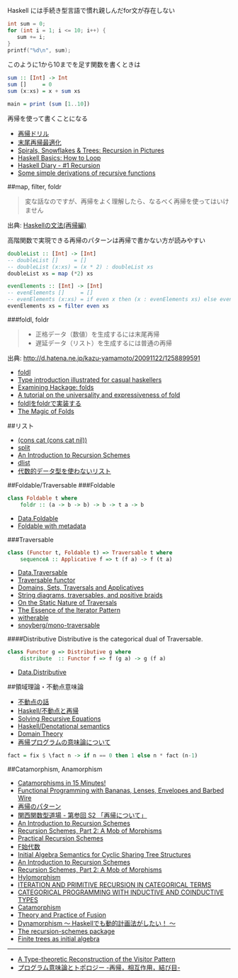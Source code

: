 Haskell には手続き型言語で慣れ親しんだfor文が存在しない

```c
int sum = 0;
for (int i = 1; i <= 10; i++) {
   sum += i;
}
printf("%d\n", sum);
```

このように1から10までを足す関数を書くときは

```haskell
sum :: [Int] -> Int
sum []     = 0
sum (x:xs) = x + sum xs

main = print (sum [1..10])
```

再帰を使って書くことになる

* [再帰ドリル](https://github.com/kazu-yamamoto/recursion-drill)
* [末尾再帰最適化](https://ja.wikipedia.org/wiki/%E6%9C%AB%E5%B0%BE%E5%86%8D%E5%B8%B0#.E6.9C.AB.E5.B0.BE.E5.91.BC.E5.87.BA.E3.81.97.E6.9C.80.E9.81.A9.E5.8C.96)
* [Spirals, Snowflakes & Trees: Recursion in Pictures](http://learn.hfm.io/fractals.html)
* [Haskell Basics: How to Loop](http://andyfriesen.com/2015/12/18/haskell-basics-how-to-loop.html)
* [Haskell Diary - #1 Recursion](http://akashagrawal.me/haskell-diary-1-recursion/)
* [Some simple derivations of recursive functions](http://myhaskelljournal.com/some-simple-derivations-of-recursive-functions/)

##map, filter, foldr

> 変な話なのですが、再帰をよく理解したら、なるべく再帰を使ってはいけません

出典: [Haskellの文法(再帰編)](http://d.hatena.ne.jp/kazu-yamamoto/20110829/1314584585)

高階関数で実現できる再帰のパターンは再帰で書かない方が読みやすい

```haskell
doubleList :: [Int] -> [Int]
-- doubleList []     = []
-- doubleList (x:xs) = (x * 2) : doubleList xs
doubleList xs = map (*2) xs

evenElements :: [Int] -> [Int]
-- evenElements []     = []
-- evenElements (x:xs) = if even x then (x : evenElements xs) else evenElements xs
evenElements xs = filter even xs
```

###foldl, foldr

> * 正格データ（数値）を生成するには末尾再帰
> * 遅延データ（リスト）を生成するには普通の再帰

出典: <http://d.hatena.ne.jp/kazu-yamamoto/20091122/1258899591>

* [foldl](https://hackage.haskell.org/package/foldl)
* [Type introduction illustrated for casual haskellers](http://takenobu-hs.github.io/downloads/type_introduction_illustrated.pdf)
* [Examining Hackage: folds](http://jozefg.bitbucket.org/posts/2014-12-27-folds.html)
* [A tutorial on the universality and expressiveness of fold](http://www.cs.nott.ac.uk/~gmh/fold.pdf)
* [foldlをfoldrで実装する](http://qiita.com/arowM/items/91a9bd8ea83168d412ab)
* [The Magic of Folds](http://www.parsonsmatt.org/2016/03/24/the_magic_of_folds.html)

##リスト
* [(cons cat (cons cat nil))](https://twitter.com/lvsn/status/533685461957349376)
* [split](https://hackage.haskell.org/package/split)
* [An Introduction to Recursion Schemes](http://patrickthomson.ghost.io/an-introduction-to-recursion-schemes/)
* [dlist](http://hackage.haskell.org/package/dlist)
* [代数的データ型を使わないリスト](http://maoe.hatenadiary.jp/entry/20110402/1301677925)

##Foldable/Traversable
###Foldable

```haskell
class Foldable t where
    foldr :: (a -> b -> b) -> b -> t a -> b
```

* [Data.Foldable](https://hackage.haskell.org/package/base/docs/Data-Foldable.html)
* [Foldable with metadata](http://kenta.blogspot.jp/2015/08/clomduww-foldable-with-metadata.html)

###Traversable

```haskell
class (Functor t, Foldable t) => Traversable t where
    sequenceA :: Applicative f => t (f a) -> f (t a)
```

* [Data.Traversable](https://hackage.haskell.org/package/base/docs/Data-Traversable.html)
* [Traversable functor](http://mbps.hatenablog.com/entry/2014/09/22/100000)
* [Domains, Sets, Traversals and Applicatives](http://comonad.com/reader/2015/domains-sets-traversals-and-applicatives/)
* [String diagrams, traversables, and positive braids](http://parametricity.com/posts/2015-07-18-braids.html)
* [On the Static Nature of Traversals](http://r6.ca/blog/20121209T182914Z.html)
* [The Essence of the Iterator Pattern](https://www.cs.ox.ac.uk/jeremy.gibbons/publications/iterator.pdf)
* [witherable](https://hackage.haskell.org/package/witherable)
* [snoyberg/mono-traversable](https://github.com/snoyberg/mono-traversable)

####Distributive
Distributive is the categorical dual of Traversable.

```haskell
class Functor g => Distributive g where
    distribute  :: Functor f => f (g a) -> g (f a)
```

* [Data.Distributive](https://hackage.haskell.org/package/distributive/docs/Data-Distributive.html)

##領域理論・不動点意味論
* [不動点の話](http://d.hatena.ne.jp/kazu-yamamoto/20110426/1303810333)
* [Haskell/不動点と再帰](https://ja.wikibooks.org/wiki/Haskell/%E4%B8%8D%E5%8B%95%E7%82%B9%E3%81%A8%E5%86%8D%E5%B8%B0)
* [Solving Recursive Equations](http://jozefg.bitbucket.org/posts/2015-08-14-solve-domains.html)
* [Haskell/Denotational semantics](https://ja.wikibooks.org/wiki/Haskell/Denotational_semantics)
* [Domain Theory](http://www.cs.bham.ac.uk/~axj/pub/papers/handy1.pdf)
* [再帰プログラムの意味論について](http://www.kurims.kyoto-u.ac.jp/~hassei/papers/sugaku07.pdf)

```haskell
fact = fix $ \fact n -> if n == 0 then 1 else n * fact (n-1)
```

##Catamorphism, Anamorphism
* [Catamorphisms in 15 Minutes!](http://chrislambda.github.io/blog/2014/01/30/catamorphisms-in-15-minutes/)
* [Functional Programming with Bananas, Lenses, Envelopes and Barbed Wire](http://eprints.eemcs.utwente.nl/7281/01/db-utwente-40501F46.pdf)
* [再帰のパターン](http://maoe.hatenadiary.jp/entry/20090820/1250782646)
* [関西関数型道場 - 第参回 S2 「再帰について」](https://www.youtube.com/watch?v=mPH95hS3P1c)
* [An Introduction to Recursion Schemes](http://patrickthomson.ghost.io/an-introduction-to-recursion-schemes/)
* [Recursion Schemes, Part 2: A Mob of Morphisms](http://patrickthomson.ghost.io/recursion-schemes-part-2/)
* [Practical Recursion Schemes](https://medium.com/@jaredtobin/practical-recursion-schemes-c10648ec1c29)
* [F始代数](http://nineties.github.io/category-seminar/7.html#/43)
* [Initial Algebra Semantics for Cyclic Sharing Tree Structures](http://arxiv.org/abs/1007.4266v2)
* [An Introduction to Recursion Schemes](http://blog.sumtypeofway.com/an-introduction-to-recursion-schemes/)
* [Recursion Schemes, Part 2: A Mob of Morphisms](http://blog.sumtypeofway.com/recursion-schemes-part-2/)
* [Hylomorphism](http://mbps.hatenablog.com/entry/2014/10/17/010205)
* [ITERATION AND PRIMITIVE RECURSION IN CATEGORICAL TERMS](http://www.cs.ru.nl/barendregt60/essays/geuvers_poll/art08_geuvers_poll.pdf)
* [CATEGORICAL PROGRAMMING WITH INDUCTIVE AND COINDUCTIVE TYPES](http://kodu.ut.ee/~varmo/papers/thesis.pdf)
* [Catamorphism](http://mbps.hatenablog.com/entry/2013/05/15/032507)
* [Theory and Practice of Fusion](http://www.cs.ox.ac.uk/ralf.hinze/publications/IFL10.pdf)
* [Dynamorphism 〜 Haskellでも動的計画法がしたい！ 〜](http://titech-ssr.blog.jp/archives/1047835805.html)
* [The recursion-schemes package](https://hackage.haskell.org/package/recursion-schemes)
* [Finite trees as initial algebra](https://theorylunch.wordpress.com/2013/02/28/finite-trees-as-initial-algebra/)

----

* [A Type-theoretic Reconstruction of the Visitor Pattern](http://www.cs.bham.ac.uk/~hxt/research/mfps-visitors.pdf)
* [プログラム意味論とトポロジー -再帰，相互作用，結び目-](http://www.kurims.kyoto-u.ac.jp/~hassei/papers/msj2010sept_slides.pdf)
